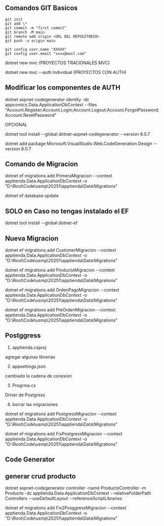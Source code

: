 ## Comandos GIT Basicos

```
git init
git add \*
git commit -m "first commit"
git branch -M main
git remote add origin <URL DEL REPOSITORIO>
git push -u origin main

git config user.name "XXXXX"
git config user.email "xxxx@mail.com"
```

dotnet new mvc (PROYECTOS TRACIONALES MVC)

dotnet new mvc --auth Individual (PROYECTOS CON AUTH)

## Modificar los componentes de AUTH

dotnet aspnet-codegenerator identity -dc appcomics.Data.ApplicationDbContext --files "Account.Register;Account.Login;Account.Logout;Account.ForgotPassword;Account.ResetPassword"

OPCIONAL

dotnet tool install --global dotnet-aspnet-codegenerator --version 8.0.7

dotnet add package Microsoft.VisualStudio.Web.CodeGeneration.Design --version 8.0.7

## Comando de Migracion

dotnet ef migrations add PrimeraMigracion --context apptienda.Data.ApplicationDbContext -o "D:\Root\Code\usmp\20251\apptienda\Data\Migrations"

dotnet ef database update

## SOLO en Caso no tengas instalado el EF

dotnet tool install --global dotnet-ef

## Nueva Migracion

dotnet ef migrations add CustomerMigracion --context apptienda.Data.ApplicationDbContext -o "D:\Root\Code\usmp\20251\apptienda\Data\Migrations"

dotnet ef migrations add ProductoMigracion --context apptienda.Data.ApplicationDbContext -o "D:\Root\Code\usmp\20251\apptienda\Data\Migrations"

dotnet ef migrations add OrdenPagoMigracion --context apptienda.Data.ApplicationDbContext -o "D:\Root\Code\usmp\20251\apptienda\Data\Migrations"

dotnet ef migrations add PreOrdenMigracion --context apptienda.Data.ApplicationDbContext -o "D:\Root\Code\usmp\20251\apptienda\Data\Migrations"

## Postggress

1. apptienda.csproj

agregar algunas librerias

2. appsettings.json

cambiado la cadena de conexion

3. Progrma.cs

Driver de Postgress

4. borrar las migraciones

dotnet ef migrations add PostgressMigracion --context apptienda.Data.ApplicationDbContext -o "D:\Root\Code\usmp\20251\apptienda\Data\Migrations"

dotnet ef migrations add FixPostgressMigracion --context apptienda.Data.ApplicationDbContext -o "D:\Root\Code\usmp\20251\apptienda\Data\Migrations"

## Code Generator

## generar crud producto

dotnet aspnet-codegenerator controller -name ProductoController -m Producto -dc apptienda.Data.ApplicationDbContext --relativeFolderPath Controllers --useDefaultLayout --referenceScriptLibraries

dotnet ef migrations add Fix2PosggressMigracion --context apptienda.Data.ApplicationDbContext -o "D:\Root\Code\usmp\20251\apptienda\Data\Migrations"
